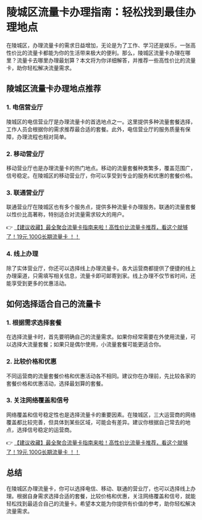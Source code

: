 # 陵城区流量卡办理指南：轻松找到最佳办理地点

在陵城区，办理流量卡的需求日益增加，无论是为了工作、学习还是娱乐，一张高性价比的流量卡都能为你的生活带来极大的便利。那么，陵城区流量卡办理在哪里？流量卡去哪里办理最划算？本文将为你详细解答，并推荐一些高性价比的流量卡，助你轻松解决流量需求。

## 陵城区流量卡办理地点推荐

### 1. 电信营业厅
陵城区的电信营业厅是办理流量卡的首选地点之一。这里提供多种流量套餐选择，工作人员会根据你的需求推荐最合适的套餐。此外，电信营业厅的服务质量有保障，办理流程也相对简单。

### 2. 移动营业厅
移动营业厅也是办理流量卡的热门地点。移动的流量套餐种类繁多，覆盖范围广，信号稳定。在陵城区的移动营业厅，你可以享受到专业的服务和优惠的套餐价格。

### 3. 联通营业厅
联通营业厅在陵城区也有多个服务点，提供多种流量卡办理服务。联通的流量套餐以性价比高著称，特别适合对流量需求较大的用户。

👉 [【建议收藏】最全聚合流量卡指南来啦！高性价比流量卡推荐，看这个就够了！19元 100G长期流量卡 ！！](https://bit.ly/Liuliangka)

### 4. 线上办理
除了实体营业厅，你还可以选择线上办理流量卡。各大运营商都提供了便捷的线上办理渠道，只需填写相关信息，流量卡即可邮寄到家。线上办理不仅节省时间，还能享受到更多的优惠活动。

## 如何选择适合自己的流量卡

### 1. 根据需求选择套餐
在选择流量卡时，首先要明确自己的流量需求。如果你经常需要在外使用流量，可以选择大流量套餐；如果只是偶尔使用，小流量套餐可能更适合你。

### 2. 比较价格和优惠
不同运营商的流量套餐价格和优惠活动各不相同。建议你在办理前，先比较各家的套餐价格和优惠活动，选择最划算的套餐。

### 3. 关注网络覆盖和信号
网络覆盖和信号稳定性也是选择流量卡的重要因素。在陵城区，三大运营商的网络覆盖都比较完善，但具体到某些区域，可能会有差异。建议你根据自己常去的地点，选择信号稳定的运营商。

👉 [【建议收藏】最全聚合流量卡指南来啦！高性价比流量卡推荐，看这个就够了！19元 100G长期流量卡 ！！](https://bit.ly/Liuliangka)

## 总结

在陵城区办理流量卡，你可以选择电信、移动、联通的营业厅，也可以选择线上办理。根据自身需求选择合适的套餐，比较价格和优惠，关注网络覆盖和信号，就能轻松找到最适合自己的流量卡。希望本文能为你提供有价值的参考，助你轻松解决流量需求。